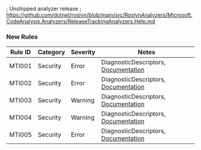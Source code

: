 ﻿; Unshipped analyzer release
; https://github.com/dotnet/roslyn/blob/main/src/RoslynAnalyzers/Microsoft.CodeAnalysis.Analyzers/ReleaseTrackingAnalyzers.Help.md

### New Rules

Rule ID | Category | Severity | Notes
--------|----------|----------|-------
MTI001 | Security | Error | DiagnosticDescriptors, [Documentation](https://docs.multitenant.enforcer/rules/MTI001)
MTI002 | Security | Error | DiagnosticDescriptors, [Documentation](https://docs.multitenant.enforcer/rules/MTI002)
MTI003 | Security | Warning | DiagnosticDescriptors, [Documentation](https://docs.multitenant.enforcer/rules/MTI003)
MTI004 | Security | Warning | DiagnosticDescriptors, [Documentation](https://docs.multitenant.enforcer/rules/MTI004)
MTI005 | Security | Error | DiagnosticDescriptors, [Documentation](https://docs.multitenant.enforcer/rules/MTI005)